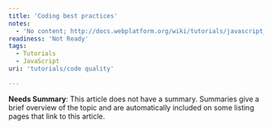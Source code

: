 ```yaml
---
title: 'Coding best practices'
notes:
  - 'No content; http://docs.webplatform.org/wiki/tutorials/javascript_best_practices covers this subject; deletion candidate'
readiness: 'Not Ready'
tags:
  - Tutorials
  - JavaScript
uri: 'tutorials/code quality'

---
```

**Needs Summary**: This article does not have a summary. Summaries give a brief overview of the topic and are automatically included on some listing pages that link to this article.

